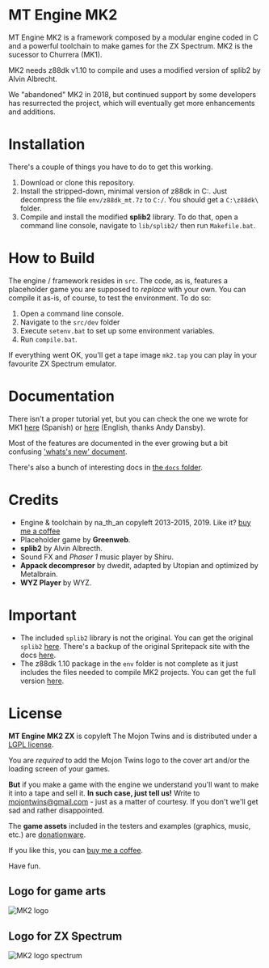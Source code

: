 MT Engine MK2
=============

MT Engine MK2 is a framework composed by a modular engine coded in C and a powerful toolchain to make games for the ZX Spectrum. MK2 is the sucessor to Churrera (MK1). 

MK2 needs z88dk v1.10 to compile and uses a modified version of splib2 by Alvin Albrecht.

We "abandoned" MK2 in 2018, but continued support by some developers has resurrected the project, which will eventually get more enhancements and additions.

Installation
============

There's a couple of things you have to do to get this working.

1. Download or clone this repository.
2. Install the stripped-down, minimal version of z88dk in C:. Just decompress the file `env/z88dk_mt.7z` to `C:/`. You should get a `C:\z88dk\` folder.
3. Compile and install the modified **splib2** library. To do that, open a command line console, navigate to  `lib/splib2/` then run `Makefile.bat`.

How to Build
============

The engine / framework resides in `src`. The code, as is, features a placeholder game you are supposed to *replace* with your own. You can compile it as-is, of course, to test the environment. To do so:

1. Open a command line console.
2. Navigate to the `src/dev` folder
3. Execute `setenv.bat` to set up some environment variables.
4. Run `compile.bat`.

If everything went OK, you'll get a tape image `mk2.tap` you can play in your favourite ZX Spectrum emulator. 

Documentation
=============

There isn't a proper tutorial yet, but you can check the one we wrote for MK1 [here](http://www.elmundodelspectrum.com/taller.php) (Spanish) or [here]() (English, thanks Andy Dansby).

Most of the features are documented in the ever growing but a bit confusing ['whats's new' document](https://github.com/mojontwins/MK2/blob/master/docs/whatsnew.md).

There's also a bunch of interesting docs in [the `docs` folder](https://github.com/mojontwins/MK2/tree/master/docs).

Credits
=======

* Engine & toolchain by na_th_an copyleft 2013-2015, 2019. Like it? [buy me a coffee](https://ko-fi.com/I2I0JUJ9)
* Placeholder game by **Greenweb**.
* **splib2** by Alvin Albrecth.
* Sound FX and *Phaser 1* music player by Shiru.
* **Appack decompresor** by dwedit, adapted by Utopian and optimized by Metalbrain.
* **WYZ Player** by WYZ. 

Important
=========

* The included `splib2` library is not the original. You can get the original `splib2` [here](http://www.mojontwins.com/churrera/mt-splib2.zip). There's a backup of the original Spritepack site with the docs [here](http://www.oocities.org/aralbrec/spritepack/programmer-intro.htm).
* The z88dk 1.10 package in the `env` folder is not complete as it just includes the files needed to compile MK2 projects. You can get the full version [here](http://www.mojontwins.com/churrera/mt-z88dk10.zip).

License
=======

**MT Engine MK2 ZX** is copyleft The Mojon Twins and is distributed under a [LGPL license](https://github.com/mojontwins/MK2/blob/master/LICENSE).

You are *required* to add the Mojon Twins logo to the cover art and/or the loading screen of your games.

**But** if you make a game with the engine we understand you'll want to make it into a tape and sell it. **In such case, just tell us!** Write to mojontwins@gmail.com - just as a matter of courtesy. If you don't we'll get sad and rather disappointed.

The **game assets** included in the testers and examples (graphics, music, etc.) are [donationware](https://en.wikipedia.org/wiki/Donationware). 

If you like this, you can [buy me a coffee](https://ko-fi.com/I2I0JUJ9).

Have fun.


Logo for game arts
------------------

![MK2 logo](https://raw.githubusercontent.com/mojontwins/MK2/master/mk2_logo.png)

Logo for ZX Spectrum
--------------------

![MK2 logo spectrum](https://raw.githubusercontent.com/mojontwins/MK2/master/mk2_logo_orig.png)
